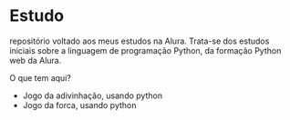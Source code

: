 # Estudo
repositório voltado aos meus estudos na Alura. Trata-se dos estudos iniciais sobre a linguagem de programação Python, da formação Python web da Alura. 

O que tem aqui?

 - Jogo da adivinhação, usando python
 - Jogo da forca, usando python
 
